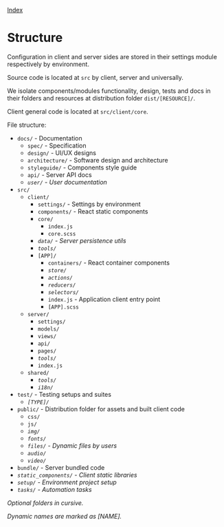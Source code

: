[Index](./00-index.md)

# Structure

Configuration in client and server sides are stored in their settings module respectively by environment.

Source code is located at `src` by client, server and universally.

We isolate components/modules functionality, design, tests and docs in their folders and resources at distribution folder `dist/[RESOURCE]/`.

Client general code is located at `src/client/core`.

File structure:

- `docs/` - Documentation
  - `spec/` - Specification
  - `design/` - UI/UX designs
  - `architecture/` - Software design and architecture
  - `styleguide/` - Components style guide
  - `api/` - Server API docs
  - *`user/` - User documentation*
- `src/`
  - `client/`
    - `settings/` - Settings by environment
    - `components/` - React static components
    - `core/`
      - `index.js`
      - `core.scss`
    - *`data/` - Server persistence utils*
    - *`tools/`*
    - `[APP]/`
      - `containers/` - React container components
      - *`store/`*
      - *`actions/`*
      - *`reducers/`*
      - *`selectors/`*
      - `index.js` - Application client entry point
      - `[APP].scss`
  - `server/`
    - `settings/`
    - `models/`
    - `views/`
    - `api/`
    - `pages/`
    - *`tools/`*
    - `index.js`
  - `shared/`
    - *`tools/`*
    - *`i18n/`*
- `test/` - Testing setups and suites
  - *`[TYPE]/`*
- `public/` - Distribution folder for assets and built client code
  - `css/`
  - `js/`
  - *`img/`*
  - *`fonts/`*
  - *`files/` - Dynamic files by users*
  - *`audio/`*
  - *`video/`*
- `bundle/` - Server bundled code
- *`static_components/` - Client static libraries*
- *`setup/` - Environment project setup*
- *`tasks/` - Automation tasks*

_Optional folders in cursive._

_Dynamic names are marked as [NAME]._

